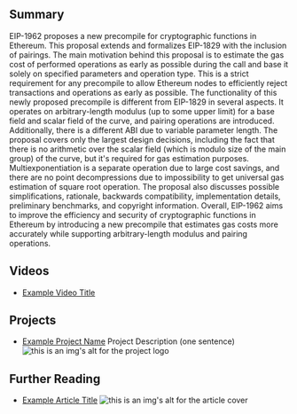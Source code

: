 ## Summary

EIP-1962 proposes a new precompile for cryptographic functions in Ethereum. This proposal extends and formalizes EIP-1829 with the inclusion of pairings. The main motivation behind this proposal is to estimate the gas cost of performed operations as early as possible during the call and base it solely on specified parameters and operation type. This is a strict requirement for any precompile to allow Ethereum nodes to efficiently reject transactions and operations as early as possible. The functionality of this newly proposed precompile is different from EIP-1829 in several aspects. It operates on arbitrary-length modulus (up to some upper limit) for a base field and scalar field of the curve, and pairing operations are introduced. Additionally, there is a different ABI due to variable parameter length. The proposal covers only the largest design decisions, including the fact that there is no arithmetic over the scalar field (which is modulo size of the main group) of the curve, but it's required for gas estimation purposes. Multiexponentiation is a separate operation due to large cost savings, and there are no point decompressions due to impossibility to get universal gas estimation of square root operation. The proposal also discusses possible simplifications, rationale, backwards compatibility, implementation details, preliminary benchmarks, and copyright information. Overall, EIP-1962 aims to improve the efficiency and security of cryptographic functions in Ethereum by introducing a new precompile that estimates gas costs more accurately while supporting arbitrary-length modulus and pairing operations.

## Videos

- [Example Video Title](https://www.youtube.com/watch?v=TDGq4aeevgY)

## Projects

- [Example Project Name](https://xxxx.xxx/xxxxx) Project Description (one sentence) ![this is an img's alt for the project logo](https://xxxx.xxx/project-logo.xxx)

## Further Reading

- [Example Article Title](https://xxxx.xxx/xxxxx) ![this is an img's alt for the article cover](https://xxxx.xxx/article-cover.xxx)
